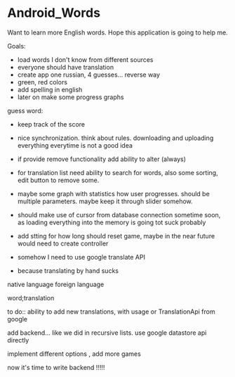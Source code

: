 # Android_Words
Want to learn more English words. Hope this application is going to help me.

Goals:
* load words I don't know from different sources
* everyone should have translation
* create app one russian, 4 guesses... reverse way
* green, red colors
* add spelling in english
* later on make some progress graphs


guess word:
* keep track of the score
* nice synchronization. think about rules. downloading and uploading everything everytime is not a good idea
* if provide remove functionality add ability to alter (always)
* for translation list need ability to search for words, also some sorting, edit button to remove some.
* maybe some graph with statistics how user progresses. should be multiple parameters. maybe keep it through slider somehow.
* should make use of cursor from database connection sometime soon, as loading everything into the memory is going tot suck probably
* add stting for how long should reset game, maybe in the near future would need to create controller

* somehow I need to use google translate API

* because translating by hand sucks

native language
foreign language


word;translation


to do::
ability to add new translations, with usage or TranslationApi from google

add backend... like we did in recursive lists. use google datastore api directly

implement different options , add more games

now it's time to write backend !!!!!


